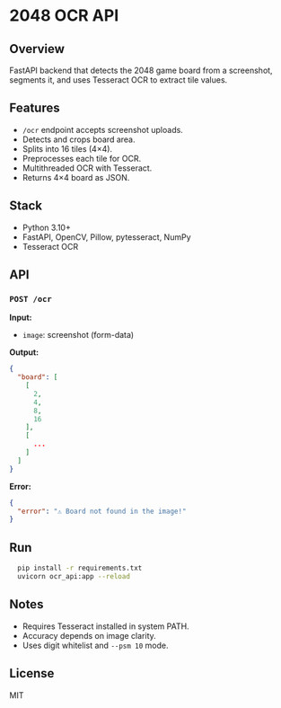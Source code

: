 # 2048 OCR API

## Overview

FastAPI backend that detects the 2048 game board from a screenshot, segments it, and uses Tesseract OCR to extract tile
values.

## Features

- `/ocr` endpoint accepts screenshot uploads.
- Detects and crops board area.
- Splits into 16 tiles (4×4).
- Preprocesses each tile for OCR.
- Multithreaded OCR with Tesseract.
- Returns 4×4 board as JSON.

## Stack

- Python 3.10+
- FastAPI, OpenCV, Pillow, pytesseract, NumPy
- Tesseract OCR

## API

### `POST /ocr`

**Input:**

- `image`: screenshot (form-data)

**Output:**

```json
{
  "board": [
    [
      2,
      4,
      8,
      16
    ],
    [
      ...
    ]
  ]
}
```

**Error:**

```json
{
  "error": "⚠️ Board not found in the image!"
}
```

## Run

```bash
  pip install -r requirements.txt
  uvicorn ocr_api:app --reload
```

## Notes

- Requires Tesseract installed in system PATH.
- Accuracy depends on image clarity.
- Uses digit whitelist and `--psm 10` mode.

## License

MIT
